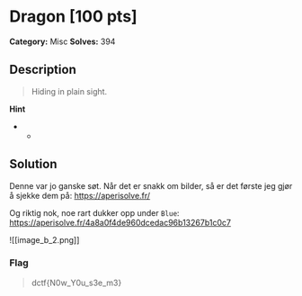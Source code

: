 # Dragon [100 pts]

**Category:** Misc
**Solves:** 394

## Description
>Hiding in plain sight.

**Hint**
* -

## Solution
Denne var jo ganske søt. Når det er snakk om bilder, så er det første jeg gjør å sjekke dem på:
https://aperisolve.fr/

Og riktig nok, noe rart dukker opp under `Blue`:
https://aperisolve.fr/4a8a0f4de960dcedac96b13267b1c0c7

![[image_b_2.png]]

### Flag
> dctf{N0w_Y0u_s3e_m3}